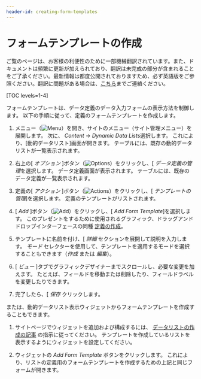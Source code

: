 ```yaml
---
header-id: creating-form-templates
---
```


# フォームテンプレートの作成

<p class="alert alert-info"><span class="wysiwyg-color-blue120">ご覧のページは、お客様の利便性のために一部機械翻訳されています。また、ドキュメントは頻繁に更新が加えられており、翻訳は未完成の部分が含まれることをご了承ください。最新情報は都度公開されておりますため、必ず英語版をご参照ください。翻訳に問題がある場合は、<a href="mailto:support-content-jp@liferay.com">こちら</a>までご連絡ください。</span></p>

[TOC levels=1-4]

フォームテンプレートは、データ定義のデータ入力フォームの表示方法を制御します。 以下の手順に従って、定義のフォームテンプレートを作成します。

1.  メニュー（![Menu](../../../images/icon-menu.png)）を開き、サイトのメニュー（サイト管理メニュー）を展開します。 次に、 *Content* → *Dynamic Data Lists*選択します。 これにより、[動的データリスト]画面が開きます。 テーブルには、既存の動的データリストが一覧表示されます。

2.  右上の[ *オプション* ]ボタン（![Options](../../../images/icon-options.png)）をクリックし、[ *データ定義の管理*を選択します。 データ定義画面が表示されます。 テーブルには、既存のデータ定義が一覧表示されます。

3.  定義の[ *アクション* ]ボタン（![Actions](../../../images/icon-actions.png)）をクリックし、[ *テンプレートの管理*]を選択します。 定義のテンプレートがリストされます。

4.  [ *Add* ]ボタン（![Add](../../../images/icon-add.png)）をクリックし、[ *Add Form Template*]を選択します。 このプレゼントをするために使用されるグラフィック、ドラッグアンドドロップインターフェースの同種 [定義の作成](/docs/7-1/user/-/knowledge_base/u/creating-data-definitions)。

5.  テンプレートに名前を付け、[ *詳細* セクションを展開して説明を入力します。 *モード* セレクターを使用して、テンプレートを適用するモードを選択することもできます（*作成* または *編集*）。

6.  [ *ビュー* ]タブでグラフィックデザイナーまでスクロールし、必要な変更を加えます。 たとえば、フィールドを移動または削除したり、フィールドラベルを変更したりできます。

7.  完了したら、[ *保存* クリックします。

または、動的データリスト表示ウィジェットからフォームテンプレートを作成することもできます。

1.  サイトページでウィジェットを追加および構成するには、 [データリストの作成の記事](/docs/7-1/user/-/knowledge_base/u/creating-data-lists) の指示に従ってください。 テンプレートを作成しているリストを表示するようにウィジェットを設定してください。

2.  ウィジェットの *Add Form Template* ボタンをクリックします。 これにより、リストの定義用のフォームテンプレートを作成するための上記と同じフォームが開きます。
